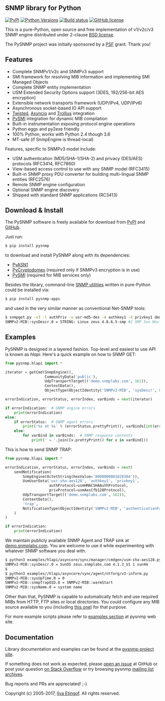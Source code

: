 
SNMP library for Python
-----------------------
[![PyPI](https://img.shields.io/pypi/v/pysnmp.svg?maxAge=2592000)](https://pypi.python.org/pypi/pysnmp)
[![Python Versions](https://img.shields.io/pypi/pyversions/pysnmp.svg)](https://pypi.python.org/pypi/pysnmp/)
[![Build status](https://travis-ci.org/etingof/pysnmp.svg?branch=master)](https://secure.travis-ci.org/etingof/pysnmp)
[![GitHub license](https://img.shields.io/badge/license-BSD-blue.svg)](https://raw.githubusercontent.com/etingof/pysnmp/master/LICENSE.txt)

This is a pure-Python, open source and free implementation of v1/v2c/v3
SNMP engine distributed under 2-clause [BSD license](http://pysnmp.sourceforge.net/license.html).

The PySNMP project was initially sponsored by a [PSF](http://www.python.org/psf/) grant.
Thank you!

Features
--------

* Complete SNMPv1/v2c and SNMPv3 support
* SMI framework for resolving MIB information and implementing SMI
  Managed Objects
* Complete SNMP entity implementation
* USM Extended Security Options support (3DES, 192/256-bit AES encryption)
* Extensible network transports framework (UDP/IPv4, UDP/IPv6)
* Asynchronous socket-based IO API support
* [Twisted](http://twistedmatrix.com), [Asyncio](https://docs.python.org/3/library/asyncio.html)
  and [Trollius](http://trollius.readthedocs.org/index.html) integration
* [PySMI](http://pysmi.sf.net) integration for dynamic MIB compilation
* Built-in instrumentation exposing protocol engine operations
* Python eggs and py2exe friendly
* 100% Python, works with Python 2.4 though 3.6
* MT-safe (if SnmpEngine is thread-local)

Features, specific to SNMPv3 model include:

* USM authentication (MD5/SHA-1/SHA-2) and privacy (DES/AES) protocols (RFC3414, RFC7860)
* View-based access control to use with any SNMP model (RFC3415)
* Built-in SNMP proxy PDU converter for building multi-lingual
  SNMP entities (RFC2576)
* Remote SNMP engine configuration
* Optional SNMP engine discovery
* Shipped with standard SNMP applications (RC3413)


Download & Install
------------------

The PySNMP software is freely available for download from [PyPI](https://pypi.python.org/pypi/pysnmp)
and [GitHub](https://github.com/etingof/pysnmp.git).

Just run:

```bash
$ pip install pysnmp
```
    
to download and install PySNMP along with its dependencies:

* [PyASN1](http://pyasn1.sf.net)
* [PyCryptodomex](https://pycryptodome.readthedocs.io) (required only if SNMPv3 encryption is in use)
* [PySMI](http://pysmi.sf.net) (required for MIB services only)

Besides the library, command-line [SNMP utilities](https://github.com/etingof/pysnmp-apps)
written in pure-Python could be installed via:

```bash
$ pip install pysnmp-apps
```
    
and used in the very similar manner as conventional Net-SNMP tools:

```bash
$ snmpget.py -v3 -l authPriv -u usr-md5-des -A authkey1 -X privkey1 demo.snmplabs.com sysDescr.0
SNMPv2-MIB::sysDescr.0 = STRING: Linux zeus 4.8.6.5-smp #2 SMP Sun Nov 13 14:58:11 CDT 2016 i686
```
    
Examples
--------

PySNMP is designed in a layered fashion. Top-level and easiest to use API is known as
*hlapi*. Here's a quick example on how to SNMP GET:

```python
from pysnmp.hlapi import *

iterator = getCmd(SnmpEngine(),
                  CommunityData('public'),
                  UdpTransportTarget(('demo.snmplabs.com', 161)),
                  ContextData(),
                  ObjectType(ObjectIdentity('SNMPv2-MIB', 'sysDescr', 0)))

errorIndication, errorStatus, errorIndex, varBinds = next(iterator)

if errorIndication:  # SNMP engine errors
    print(errorIndication)
else:
    if errorStatus:  # SNMP agent errors
        print('%s at %s' % (errorStatus.prettyPrint(), varBinds[int(errorIndex)-1] if errorIndex else '?'))
    else:
        for varBind in varBinds:  # SNMP response contents
            print(' = '.join([x.prettyPrint() for x in varBind]))
```

This is how to send SNMP TRAP:

```python
from pysnmp.hlapi import *

errorIndication, errorStatus, errorIndex, varBinds = next(
    sendNotification(
        SnmpEngine(OctetString(hexValue='8000000001020304')),
        UsmUserData('usr-sha-aes128', 'authkey1', 'privkey1',
                    authProtocol=usmHMACSHAAuthProtocol,
                    privProtocol=usmAesCfb128Protocol),
        UdpTransportTarget(('demo.snmplabs.com', 162)),
        ContextData(),
        'trap',
        NotificationType(ObjectIdentity('SNMPv2-MIB', 'authenticationFailure'))
    )
)

if errorIndication:
    print(errorIndication)
```

We maintain publicly available SNMP Agent and TRAP sink at 
[demo.snmplabs.com](http://snmpsim.sourceforge.net/public-snmp-simulator.html). You are
welcome to use it while experimenting with whatever SNMP software you deal with.

```bash
$ python3 examples/hlapi/asyncore/sync/manager/cmdgen/usm-sha-aes128.py
SNMPv2-MIB::sysDescr.0 = SunOS zeus.snmplabs.com 4.1.3_U1 1 sun4m
$
$ python3 examples//hlapi/asyncore/sync/agent/ntforg/v3-inform.py
SNMPv2-MIB::sysUpTime.0 = 0
SNMPv2-MIB::snmpTrapOID.0 = SNMPv2-MIB::warmStart
SNMPv2-MIB::sysName.0 = system name
```
    
Other than that, PySNMP is capable to automatically fetch and use required MIBs from HTTP, FTP sites
or local directories. You could configure any MIB source available to you (including
[this one](http://mibs.snmplabs.com/asn1/)) for that purpose.

For more example scripts please refer to [examples section](http://pysnmp.sourceforge.net/examples/contents.html#high-level-snmp)
at pysnmp web site.

Documentation
-------------

Library documentation and examples can be found at the [pysnmp project site](http://pysnmp.sf.net/).

If something does not work as expected, please
[open an issue](https://github.com/etingof/pysnmp/issues) at GitHub or
post your question [on Stack Overflow](http://stackoverflow.com/questions/ask)
or try browsing pysnmp 
[mailing list archives](https://sourceforge.net/p/pyasn1/mailman/pysnmp-users/).

Bug reports and PRs are appreciated! ;-)

Copyright (c) 2005-2017, [Ilya Etingof](mailto:etingof@gmail.com). All rights reserved.
